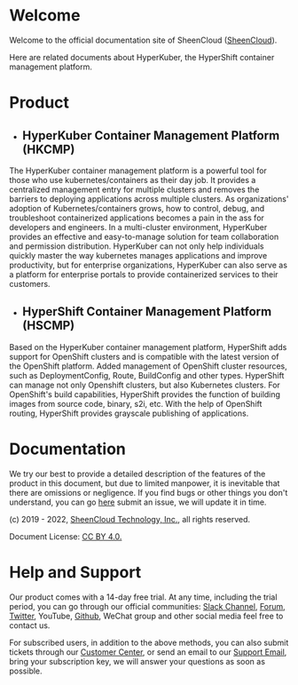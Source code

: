 # Welcome

Welcome to the official documentation site of SheenCloud ([SheenCloud](https://sheencloud.com)).

Here are related documents about HyperKuber, the HyperShift container management platform.


# Product

+ ## HyperKuber Container Management Platform (HKCMP)

The HyperKuber container management platform is a powerful tool for those who use kubernetes/containers as their day job. It provides a centralized management entry for multiple clusters and removes the barriers to deploying applications across multiple clusters. As organizations' adoption of Kubernetes/containers grows, how to control, debug, and troubleshoot containerized applications becomes a pain in the ass for developers and engineers. In a multi-cluster environment, HyperKuber provides an effective and easy-to-manage solution for team collaboration and permission distribution. HyperKuber can not only help individuals quickly master the way kubernetes manages applications and improve productivity, but for enterprise organizations, HyperKuber can also serve as a platform for enterprise portals to provide containerized services to their customers.


+ ## HyperShift Container Management Platform (HSCMP)


Based on the HyperKuber container management platform, HyperShift adds support for OpenShift clusters and is compatible with the latest version of the OpenShift platform. Added management of OpenShift cluster resources, such as DeploymentConfig, Route, BuildConfig and other types. HyperShift can manage not only Openshift clusters, but also Kubernetes clusters. For OpenShift's build capabilities, HyperShift provides the function of building images from source code, binary, s2i, etc. With the help of OpenShift routing, HyperShift provides grayscale publishing of applications.



# Documentation

We try our best to provide a detailed description of the features of the product in this document, but due to limited manpower, it is inevitable that there are omissions or negligence. If you find bugs or other things you don't understand, you can go [here](https://github.com/sheencloud/sheencloud.github.io/issues) submit an issue, we will update it in time.

(c) 2019 - 2022, [SheenCloud Technology, Inc.](https://sheencloud.com), all rights reserved.

Document License: [CC BY 4.0.](https://creativecommons.org/licenses/by/4.0/)


# Help and Support

Our product comes with a 14-day free trial. At any time, including the trial period, you can go through our official communities: [Slack Channel](https://sheencloud-workspace.slack.com), [Forum](https://github.com/orgs/sheencloud/discussions), [Twitter](https://twitter.com/sheen_cloud), YouTube, [Github](https://github.com/sheencloud), WeChat group and other social media feel free to contact us.

For subscribed users, in addition to the above methods, you can also submit tickets through our [Customer Center](https://accounts.sheencloud.com), or send an email to our [Support Email](mailto:support@sheencloud.com), bring your subscription key, we will answer your questions as soon as possible.